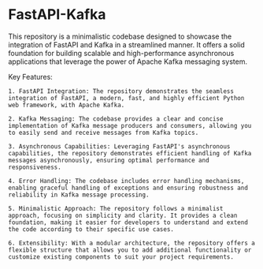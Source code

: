 # FastAPI-Kafka
This repository is a minimalistic codebase designed to showcase the integration of FastAPI and Kafka in a streamlined manner. It offers a solid foundation for building scalable and high-performance asynchronous applications that leverage the power of Apache Kafka messaging system.

Key Features:

    1. FastAPI Integration: The repository demonstrates the seamless integration of FastAPI, a modern, fast, and highly efficient Python web framework, with Apache Kafka.

    2. Kafka Messaging: The codebase provides a clear and concise implementation of Kafka message producers and consumers, allowing you to easily send and receive messages from Kafka topics.

    3. Asynchronous Capabilities: Leveraging FastAPI's asynchronous capabilities, the repository demonstrates efficient handling of Kafka messages asynchronously, ensuring optimal performance and responsiveness.

    4. Error Handling: The codebase includes error handling mechanisms, enabling graceful handling of exceptions and ensuring robustness and reliability in Kafka message processing.

    5. Minimalistic Approach: The repository follows a minimalist approach, focusing on simplicity and clarity. It provides a clean foundation, making it easier for developers to understand and extend the code according to their specific use cases.

    6. Extensibility: With a modular architecture, the repository offers a flexible structure that allows you to add additional functionality or customize existing components to suit your project requirements.
